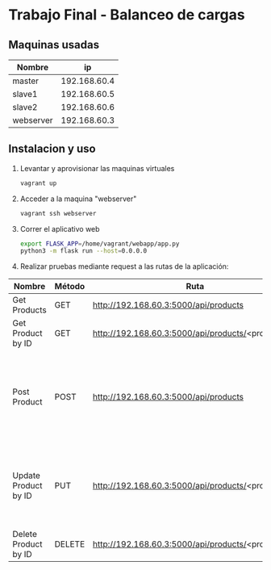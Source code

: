 # Trabajo Final - Balanceo de cargas

## Maquinas usadas


| Nombre | ip |
|--------------|--------------|
| master  | 192.168.60.4    |
| slave1    | 192.168.60.5    |
| slave2   | 192.168.60.6   |
| webserver   | 192.168.60.3   |


## Instalacion y uso

1. Levantar y aprovisionar las maquinas virtuales
   ```sh
   vagrant up
   ```
2. Acceder a la maquina "webserver"
   ```sh
   vagrant ssh webserver
   ```
3. Correr el aplicativo web
   ```sh
   export FLASK_APP=/home/vagrant/webapp/app.py
   python3 -m flask run --host=0.0.0.0
   ```
4. Realizar pruebas mediante request a las rutas de la aplicación:
   
| Nombre | Método | Ruta |  Body |
|--------------|--------------|--------------|--------------|
| Get Products   |  GET   | http://192.168.60.3:5000/api/products    |  n/a  |
| Get Product by ID   |  GET   | http://192.168.60.3:5000/api/products/<product_id>   |  n/a  |
| Post Product   |  POST   | http://192.168.60.3:5000/api/products  |  { "nombre": "Producto nuevo", "descripcion": "Descripción del producto nuevo", "precio": 99.999} |
| Update Product by ID  |  PUT   | http://192.168.60.3:5000/api/products/<product_id>   |  {"nombre": "producto actualizado", "descripcion": "Descripción actualizada", "precio": 89.99}  |
| Delete Product by ID  |  DELETE  | http://192.168.60.3:5000/api/products/<product_id>   |  n/a  |



